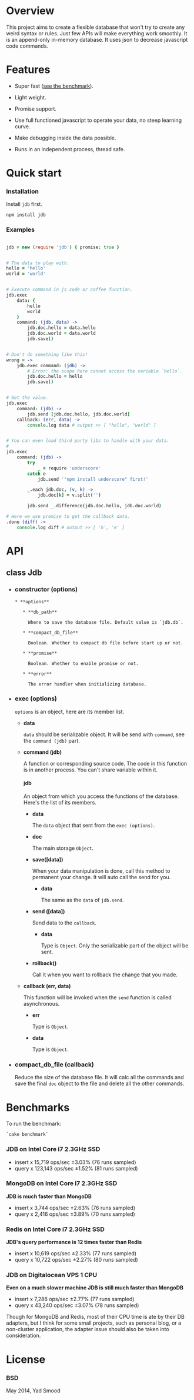 # Overview

This project aims to create a flexible database that won't try to create any weird syntax or rules.
Just few APIs will make everything work smoothly.
It is an append-only in-memory database.
It uses json to decrease javascript code commands.

# Features

* Super fast ([see the benchmark](#benchmarks)).

* Light weight.

* Promise support.

* Use full functioned javascript to operate your data, no steep learning curve.

* Make debugging inside the data possible.

* Runs in an independent process, thread safe.


# Quick start

### Installation

Install `jdb` first.

    npm install jdb

### Examples

```coffeescript

jdb = new (require 'jdb') { promise: true }


# The data to play with.
hello = 'hello'
world = 'world'


# Execute command in js code or coffee function.
jdb.exec
    data: {
        hello
        world
    }
    command: (jdb, data) ->
        jdb.doc.hello = data.hello
        jdb.doc.world = data.world
        jdb.save()


# Don't do something like this!
wrong = ->
    jdb.exec command: (jdb) ->
        # Error: the scope here cannot access the variable `hello`.
        jdb.doc.hello = hello
        jdb.save()


# Get the value.
jdb.exec
    command: (jdb) ->
        jdb.send [jdb.doc.hello, jdb.doc.world]
    callback: (err, data) ->
        console.log data # output >> [ "hello", "world" ]


# You can even load third party libs to handle with your data.
#
jdb.exec
    command: (jdb) ->
        try
            _ = require 'underscore'
        catch e
            jdb.send '"npm install underscore" first!'

        _.each jdb.doc, (v, k) ->
            jdb.doc[k] = v.split('')

        jdb.send _.difference(jdb.doc.hello, jdb.doc.world)

# Here we use promise to get the callback data.
.done (diff) ->
    console.log diff # output >> [ 'h', 'e' ]

```


# API

## class Jdb

* ### constructor (options)

      * **options**

         * **db_path**

           Where to save the database file. Default value is `jdb.db`.

         * **compact_db_file**

           Boolean. Whether to compact db file before start up or not.

         * **promise**

           Boolean. Whether to enable promise or not.

         * **error**

           The error handler when initializing database.

* ### exec (options)

  `options` is an object, here are its member list.

  * **data**

      `data` should be serializable object. It will be send with `command`, see the `command (jdb)` part.

  * **command (jdb)**

      A function or corresponding source code.
      The code in this function is in another process.
      You can't share variable within it.

      #### jdb

      An object from which you access the functions of the database. Here's the list of its members.

      * **data**

         The `data` object that sent from the `exec (options)`.

      * **doc**

         The main storage `Object`.

      * **save([data])**

         When your data manipulation is done, call this method to permanent your change. It will auto call the send for you.

         * **data**

             The same as the `data` of `jdb.send`.

      * **send ([data])**

         Send data to the `callback`.

         * **data**

             Type is `Object`. Only the serializable part of the object will be sent.

      * **rollback()**

         Call it when you want to rollback the change that you made.

  * **callback (err, data)**

     This function will be invoked when the `send` function is called asynchronous.

      * **err**

         Type is `Object`.

      * **data**

         Type is `Object`.


* ### compact_db_file (callback)

  Reduce the size of the database file. It will calc all the commands and save the final `doc` object to the file and delete all the other commands.


# Benchmarks <a name='benchmarks'></a>

To run the benchmark:

    `cake benchmark`

### JDB on Intel Core i7 2.3GHz SSD

* insert x 15,719 ops/sec ±3.03% (76 runs sampled)
* query x 123,143 ops/sec ±1.52% (81 runs sampled)

### MongoDB on Intel Core i7 2.3GHz SSD

**JDB is much faster than MongoDB**

* insert x 3,744 ops/sec ±2.63% (76 runs sampled)
* query x 2,416 ops/sec ±3.89% (70 runs sampled)

### Redis on Intel Core i7 2.3GHz SSD

**JDB's query performance is 12 times faster than Redis**

* insert x 10,619 ops/sec ±2.33% (77 runs sampled)
* query x 10,722 ops/sec ±2.27% (80 runs sampled)

### JDB on Digitalocean VPS 1 CPU

**Even on a much slower machine JDB is still much faster than MongoDB**

* insert x 7,286 ops/sec ±2.77% (77 runs sampled)
* query x 43,240 ops/sec ±3.07% (78 runs sampled)

Though for MongoDB and Redis, most of their CPU time is ate by their DB adapters, but I think
for some small projects, such as personal blog, or a non-cluster application, the adapter issue
should also be taken into consideration.

# License

### BSD

May 2014, Yad Smood
